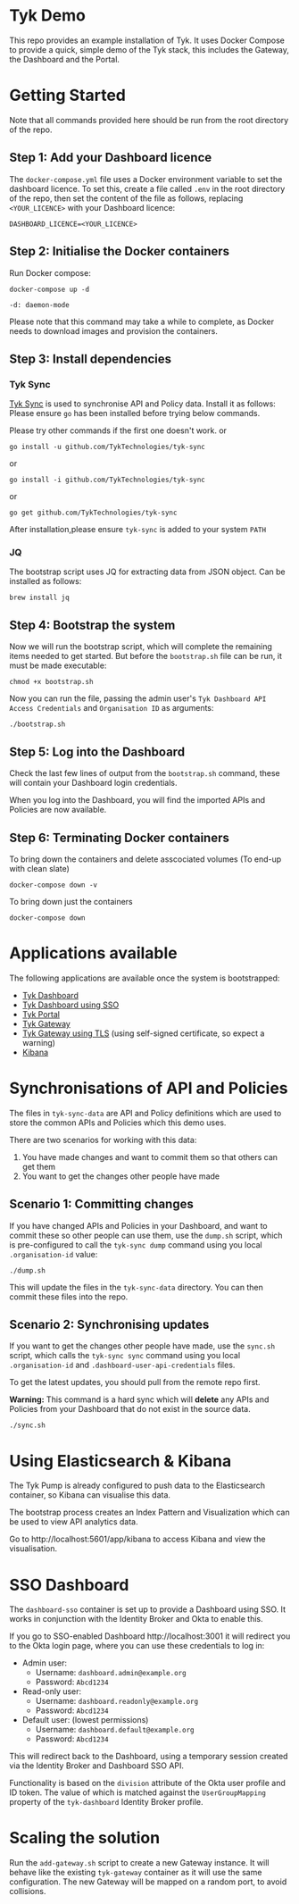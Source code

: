 # Tyk Demo

This repo provides an example installation of Tyk. It uses Docker Compose to provide a quick, simple demo of the Tyk stack, this includes the Gateway, the Dashboard and the Portal.

# Getting Started

Note that all commands provided here should be run from the root directory of the repo.

## Step 1: Add your Dashboard licence

The `docker-compose.yml` file uses a Docker environment variable to set the dashboard licence. To set this, create a file called `.env` in the root directory of the repo, then set the content of the file as follows, replacing `<YOUR_LICENCE>` with your Dashboard licence:

```
DASHBOARD_LICENCE=<YOUR_LICENCE>
```

## Step 2: Initialise the Docker containers

Run Docker compose:

```
docker-compose up -d

-d: daemon-mode
```

Please note that this command may take a while to complete, as Docker needs to download images and provision the containers.

## Step 3: Install dependencies

### Tyk Sync

[Tyk Sync](https://tyk.io/docs/advanced-configuration/manage-multiple-environments/tyk-sync/) is used to synchronise API and Policy data. Install it as follows:
Please ensure `go` has been installed before trying below commands.

Please try other commands if the first one doesn't work. or

```
go install -u github.com/TykTechnologies/tyk-sync
```
  or              

```
go install -i github.com/TykTechnologies/tyk-sync
```
  or              

```
go get github.com/TykTechnologies/tyk-sync
```

After installation,please ensure `tyk-sync` is added to your system `PATH`

### JQ

The bootstrap script uses JQ for extracting data from JSON object. Can be installed as follows:

```
brew install jq
```

## Step 4: Bootstrap the system

Now we will run the bootstrap script, which will complete the remaining items needed to get started. But before the `bootstrap.sh` file can be run, it must be made executable:

```
chmod +x bootstrap.sh
```

Now you can run the file, passing the admin user's `Tyk Dashboard API Access Credentials` and `Organisation ID` as arguments:

```
./bootstrap.sh
```

## Step 5: Log into the Dashboard

Check the last few lines of output from the `bootstrap.sh` command, these will contain your Dashboard login credentials.

When you log into the Dashboard, you will find the imported APIs and Policies are now available.

## Step 6: Terminating Docker containers

To bring down the containers and delete asscociated volumes (To end-up with clean slate)

```
docker-compose down -v
```

To bring down just the containers
```
docker-compose down
```

# Applications available

The following applications are available once the system is bootstrapped:

- [Tyk Dashboard](http://localhost:3000)
- [Tyk Dashboard using SSO](http://localhost:3001)
- [Tyk Portal](http://localhost:3000/portal)
- [Tyk Gateway](http://localhost:8080/bootstrap-api/get)
- [Tyk Gateway using TLS](https://localhost:8081/bootstrap-api/get) (using self-signed certificate, so expect a warning)
- [Kibana](http://localhost:5601)

# Synchronisations of API and Policies

The files in `tyk-sync-data` are API and Policy definitions which are used to store the common APIs and Policies which this demo uses.

There are two scenarios for working with this data:

1. You have made changes and want to commit them so that others can get them
2. You want to get the changes other people have made

## Scenario 1: Committing changes

If you have changed APIs and Policies in your Dashboard, and want to commit these so other people can use them, use the `dump.sh` script, which is pre-configured to call the `tyk-sync dump` command using you local `.organisation-id` value:

```
./dump.sh
```

This will update the files in the `tyk-sync-data` directory. You can then commit these files into the repo.

## Scenario 2: Synchronising updates

If you want to get the changes other people have made, use the `sync.sh` script, which calls the `tyk-sync sync` command using you local `.organisation-id` and `.dashboard-user-api-credentials` files.

To get the latest updates, you should pull from the remote repo first.

**Warning:** This command is a hard sync which will **delete** any APIs and Policies from your Dashboard that do not exist in the source data.

```
./sync.sh
```

# Using Elasticsearch & Kibana

The Tyk Pump is already configured to push data to the Elasticsearch container, so Kibana can visualise this data.

The bootstrap process creates an Index Pattern and Visualization which can be used to view API analytics data.

Go to http://localhost:5601/app/kibana to access Kibana and view the visualisation.

# SSO Dashboard

The `dashboard-sso` container is set up to provide a Dashboard using SSO. It works in conjunction with the Identity Broker and Okta to enable this.

If you go to SSO-enabled Dashboard http://localhost:3001 it will redirect you to the Okta login page, where you can use these credentials to log in:

  - Admin user:
    - Username: `dashboard.admin@example.org`
    - Password: `Abcd1234`
  - Read-only user:
    - Username: `dashboard.readonly@example.org`
    - Password: `Abcd1234`
  - Default user: (lowest permissions)
    - Username: `dashboard.default@example.org`
    - Password: `Abcd1234`

This will redirect back to the Dashboard, using a temporary session created via the Identity Broker and Dashboard SSO API.

Functionality is based on the `division` attribute of the Okta user profile and ID token. The value of which is matched against the `UserGroupMapping` property of the `tyk-dashboard` Identity Broker profile.

# Scaling the solution

Run the `add-gateway.sh` script to create a new Gateway instance. It will behave like the existing `tyk-gateway` container as it will use the same configuration. The new Gateway will be mapped on a random port, to avoid collisions.
